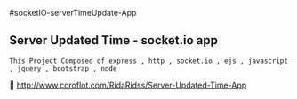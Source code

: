 #socketIO-serverTimeUpdate-App

## Server Updated Time - socket.io app

` This Project Composed of express , http , socket.io , ejs , javascript , jquery , bootstrap , node `
                                                                                                        

:link: <a>http://www.coroflot.com/RidaRidss/Server-Updated-Time-App</a>
